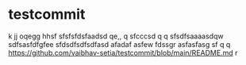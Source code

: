 # testcommit
k
jj
oqegg
hhsf
sfsfsfdsfaadsd  qe,,  q
sfcccsd q q
sfsdfsaaaasdqw
sdfsasfdfgfee
sfdsdfsdfsdfasd
afadaf
asfew
fdssgr
asfasfasg
sf
  q q
https://github.com/vaibhav-setia/testcommit/blob/main/README.md
r

